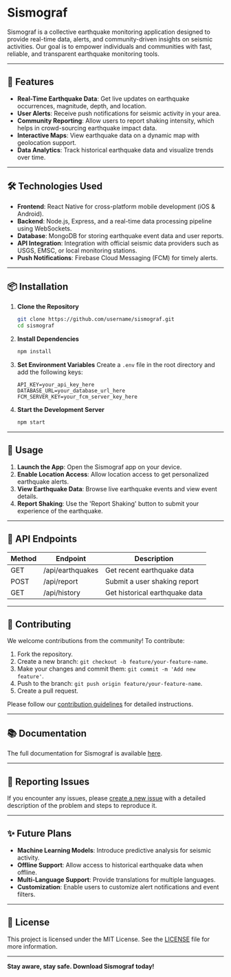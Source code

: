# Sismograf

Sismograf is a collective earthquake monitoring application designed to provide real-time data, alerts, and community-driven insights on seismic activities. Our goal is to empower individuals and communities with fast, reliable, and transparent earthquake monitoring tools.

---

## 🚀 **Features**

- **Real-Time Earthquake Data**: Get live updates on earthquake occurrences, magnitude, depth, and location.
- **User Alerts**: Receive push notifications for seismic activity in your area.
- **Community Reporting**: Allow users to report shaking intensity, which helps in crowd-sourcing earthquake impact data.
- **Interactive Maps**: View earthquake data on a dynamic map with geolocation support.
- **Data Analytics**: Track historical earthquake data and visualize trends over time.

---

## 🛠️ **Technologies Used**

- **Frontend**: React Native for cross-platform mobile development (iOS & Android).
- **Backend**: Node.js, Express, and a real-time data processing pipeline using WebSockets.
- **Database**: MongoDB for storing earthquake event data and user reports.
- **API Integration**: Integration with official seismic data providers such as USGS, EMSC, or local monitoring stations.
- **Push Notifications**: Firebase Cloud Messaging (FCM) for timely alerts.

---

## 📦 **Installation**

1. **Clone the Repository**
   ```bash
   git clone https://github.com/username/sismograf.git
   cd sismograf
   ```
2. **Install Dependencies**
   ```bash
   npm install
   ```
3. **Set Environment Variables**
   Create a `.env` file in the root directory and add the following keys:
   ```env
   API_KEY=your_api_key_here
   DATABASE_URL=your_database_url_here
   FCM_SERVER_KEY=your_fcm_server_key_here
   ```
4. **Start the Development Server**
   ```bash
   npm start
   ```

---

## 🚦 **Usage**

1. **Launch the App**: Open the Sismograf app on your device.
2. **Enable Location Access**: Allow location access to get personalized earthquake alerts.
3. **View Earthquake Data**: Browse live earthquake events and view event details.
4. **Report Shaking**: Use the 'Report Shaking' button to submit your experience of the earthquake.

---

## 📄 **API Endpoints**

| **Method** | **Endpoint**         | **Description**             |
|------------|---------------------|-----------------------------|
| GET        | /api/earthquakes     | Get recent earthquake data  |
| POST       | /api/report          | Submit a user shaking report|
| GET        | /api/history         | Get historical earthquake data|

---

## 🤝 **Contributing**

We welcome contributions from the community! To contribute:

1. Fork the repository.
2. Create a new branch: `git checkout -b feature/your-feature-name`.
3. Make your changes and commit them: `git commit -m 'Add new feature'`.
4. Push to the branch: `git push origin feature/your-feature-name`.
5. Create a pull request.

Please follow our [contribution guidelines](CONTRIBUTING.md) for detailed instructions.

---

## 📚 **Documentation**

The full documentation for Sismograf is available [here](https://github.com/username/sismograf/wiki).

---

## 🐛 **Reporting Issues**

If you encounter any issues, please [create a new issue](https://github.com/username/sismograf/issues) with a detailed description of the problem and steps to reproduce it.

---

## ✨ **Future Plans**

- **Machine Learning Models**: Introduce predictive analysis for seismic activity.
- **Offline Support**: Allow access to historical earthquake data when offline.
- **Multi-Language Support**: Provide translations for multiple languages.
- **Customization**: Enable users to customize alert notifications and event filters.

---

## 📜 **License**

This project is licensed under the MIT License. See the [LICENSE](LICENSE) file for more information.

---

**Stay aware, stay safe. Download Sismograf today!**

